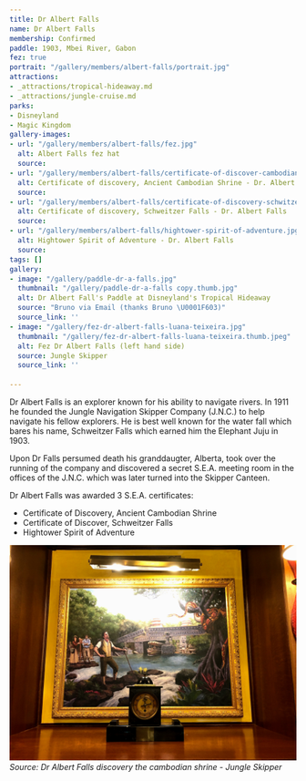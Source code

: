 ```yaml
---
title: Dr Albert Falls
name: Dr Albert Falls
membership: Confirmed
paddle: 1903, Mbei River, Gabon
fez: true
portrait: "/gallery/members/albert-falls/portrait.jpg"
attractions:
- _attractions/tropical-hideaway.md
- _attractions/jungle-cruise.md
parks:
- Disneyland
- Magic Kingdom
gallery-images:
- url: "/gallery/members/albert-falls/fez.jpg"
  alt: Albert Falls fez hat
  source: 
- url: "/gallery/members/albert-falls/certificate-of-discover-cambodian-shrine.jpg"
  alt: Certificate of discovery, Ancient Cambodian Shrine - Dr. Albert Falls
  source: 
- url: "/gallery/members/albert-falls/certificate-of-discovery-schwitzer-falls.jpg"
  alt: Certificate of discovery, Schweitzer Falls - Dr. Albert Falls
  source: 
- url: "/gallery/members/albert-falls/hightower-spirit-of-adventure.jpg"
  alt: Hightower Spirit of Adventure - Dr. Albert Falls
  source: 
tags: []
gallery:
- image: "/gallery/paddle-dr-a-falls.jpg"
  thumbnail: "/gallery/paddle-dr-a-falls copy.thumb.jpg"
  alt: Dr Albert Fall's Paddle at Disneyland's Tropical Hideaway
  source: "Bruno via Email (thanks Bruno \U0001F603)"
  source_link: ''
- image: "/gallery/fez-dr-albert-falls-luana-teixeira.jpg"
  thumbnail: "/gallery/fez-dr-albert-falls-luana-teixeira.thumb.jpeg"
  alt: Fez Dr Albert Falls (left hand side)
  source: Jungle Skipper
  source_link: ''

---
```

Dr Albert Falls is an explorer known for his ability to navigate rivers. In 1911 he founded the Jungle Navigation Skipper Company (J.N.C.) to help navigate his fellow explorers. He is best well known for the water fall which bares his name, Schweitzer Falls which earned him the Elephant Juju in 1903.

Upon Dr Falls persumed death his granddaugter, Alberta, took over the running of the company and discovered a secret S.E.A. meeting room in the offices of the J.N.C. which was later turned into the Skipper Canteen.

Dr Albert Falls was awarded 3 S.E.A. certificates:

- Certificate of Discovery, Ancient Cambodian Shrine
- Certificate of Discover, Schweitzer Falls
- Hightower Spirit of Adventure

![Dr Albert Falls discovery the cambodian shrine](/gallery/members/albert-falls/albert-falls-cambodian-shrine.jpg)
_Source: Dr Albert Falls discovery the cambodian shrine - Jungle Skipper_